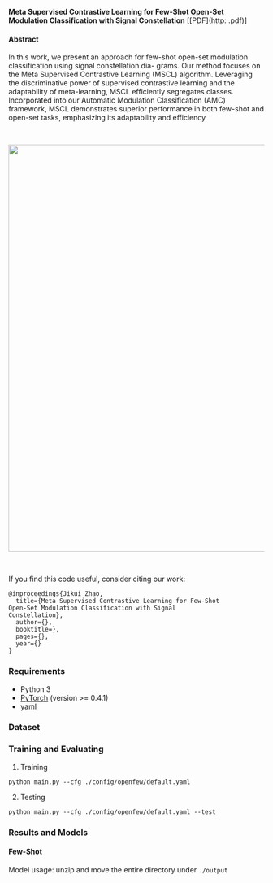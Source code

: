 
**Meta Supervised Contrastive Learning for Few-Shot
Open-Set Modulation Classification with Signal
Constellation** [[PDF](http:   .pdf)]



#### Abstract
In this work, we present an approach for few-shot
open-set modulation classification using signal constellation dia-
grams. Our method focuses on the Meta Supervised Contrastive
Learning (MSCL) algorithm. Leveraging the discriminative
power of supervised contrastive learning and the adaptability of
meta-learning, MSCL efficiently segregates classes. Incorporated
into our Automatic Modulation Classification (AMC) framework,
MSCL demonstrates superior performance in both few-shot and
open-set tasks, emphasizing its adaptability and efficiency

&nbsp;
<p align="center">
<img src='./assets/structure.png' width=800>
</p>
&nbsp;


If you find this code useful, consider citing our work:
```
@inproceedings{Jikui Zhao,
  title={Meta Supervised Contrastive Learning for Few-Shot
Open-Set Modulation Classification with Signal
Constellation},
  author={},
  booktitle=},
  pages={},
  year={}
}
```

### Requirements 
* Python 3
* [PyTorch](https://pytorch.org/) (version >= 0.4.1)
* [yaml](https://pyyaml.org/wiki/PyYAMLDocumentation)


### Dataset


### Training and Evaluating
1. Training
```
python main.py --cfg ./config/openfew/default.yaml
```

2. Testing
```
python main.py --cfg ./config/openfew/default.yaml --test
```

### Results and Models

#### Few-Shot

Model usage: unzip and move the entire directory under `./output`

